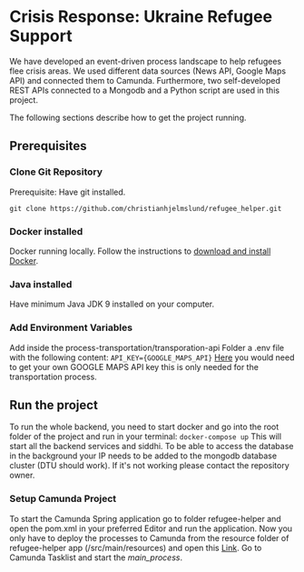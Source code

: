 # Crisis Response: Ukraine Refugee Support

We have developed an event-driven process landscape to help refugees flee crisis areas. We used different data sources (News API, Google Maps API) and connected them to Camunda. 
Furthermore, two self-developed REST APIs connected to a Mongodb and a Python script are used in this project.

The following sections describe how to get the project running.

## Prerequisites
### Clone Git Repository
Prerequisite: Have git installed.

`git clone https://github.com/christianhjelmslund/refugee_helper.git`

### Docker installed

Docker running locally. Follow the instructions to [download and install Docker](https://docs.docker.com/desktop/).

### Java installed

Have minimum Java JDK 9 installed on your computer.

### Add Environment Variables

Add inside the process-transportation/transporation-api Folder a .env file with the following content:
`API_KEY={GOOGLE_MAPS_API}`
[Here](https://developers.google.com/maps/documentation/javascript/get-api-key) you would need to get your own GOOGLE MAPS API key this is only needed for the transportation process.

## Run the project
To run the whole backend, you need to start docker and go into the root folder of the project and run in your terminal:
`docker-compose up`
This will start all the backend services and siddhi. To be able to access the database in the background your IP needs to be added to the mongodb database cluster (DTU should work).
If it's not working please contact the repository owner.

### Setup Camunda Project
To start the Camunda Spring application go to folder refugee-helper and open the pom.xml in your preferred Editor and run the application.
Now you only have to deploy the processes to Camunda from the resource folder of refugee-helper app (/src/main/resources) and open this [Link](http://localhost:8080/).
Go to Camunda Tasklist and start the *main_process*.

